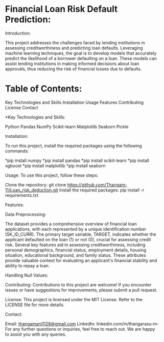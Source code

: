 # Financial Loan Risk Default Prediction:

Introduction:


This project addresses the challenges faced by lending institutions in assessing creditworthiness and predicting loan defaults. Leveraging machine learning techniques, the goal is to develop models that accurately predict the likelihood of a borrower defaulting on a loan. These models can assist lending institutions in making informed decisions about loan approvals, thus reducing the risk of financial losses due to defaults.

# Table of Contents:
Key Technologies and Skills
Installation
Usage
Features
Contributing
License
Contact

*Key Technologies and Skills:

Python
Pandas
NumPy
Scikit-learn
Matplotlib
Seaborn
Pickle

Installation:

To run this project, install the required packages using the following commands:

*pip install numpy
*pip install pandas
*pip install scikit-learn
*pip install xgboost
*pip install matplotlib
*pip install seaborn

Usage:
To use this project, follow these steps:

Clone the repository: git clone https://github.com/Thangam-11/Loan_risk_deduction.git
Install the required packages: pip install -r requirements.txt

Features:

Data Preprocessing:

The dataset provides a comprehensive overview of financial loan applications, with each represented by a unique identification number (SK_ID_CURR). The primary target variable, TARGET, indicates whether the applicant defaulted on the loan (1) or not (0), crucial for assessing credit risk. Several key features aid in assessing creditworthiness, including personal demographics, financial status, employment details, housing situation, educational background, and family status. These attributes provide valuable context for evaluating an applicant's financial stability and ability to repay a loan.

Handling Null Values:

Contributing:
Contributions to this project are welcome! If you encounter issues or have suggestions for improvements, please submit a pull request.

License:
This project is licensed under the MIT License. Refer to the LICENSE file for more details.

Contact:

Email: thangamani1128@gmail.com
LinkedIn: linkedin.com/in/thangarasu-m-
For any further questions or inquiries, feel free to reach out. We are happy to assist you with any queries.






